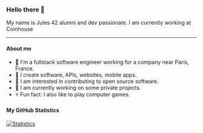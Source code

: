 ### Hello there 👋

My name is Jules 42 alumni and dev passionate. I am currently working at Coinhouse


---

#### About me
- 🏦 I'm a fullstack software engineer working for a company near Paris, France.
- 📝 I create software, APIs, websites, mobile apps.
- 💬 I am interested in contributing to open source software.
- 🔭 I am currently working on some private projects.
- ⚡ Fun fact: I also like to play computer games.

#### My GitHub Statistics
[![Statistics](https://github-readme-stats.vercel.app/api?username=smurfy92&show_icons=true&count_private=true&hide_title=true)](https://github.com/smurfy92)
